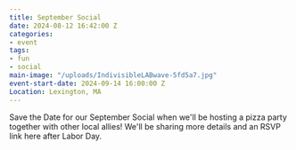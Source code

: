 ```yaml
---
title: September Social
date: 2024-08-12 16:42:00 Z
categories:
- event
tags:
- fun
- social
main-image: "/uploads/IndivisibleLABwave-5fd5a7.jpg"
event-start-date: 2024-09-14 16:00:00 Z
Location: Lexington, MA
---
```


Save the Date for our September Social when we'll be hosting a pizza party together with other local allies! We'll be sharing more details and an RSVP link here after Labor Day.